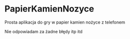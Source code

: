 # PapierKamienNozyce
 Prosta aplikacja do gry w papier kamien nożyce z telefonem

 Nie odpowiadam za żadne błędy itp itd
